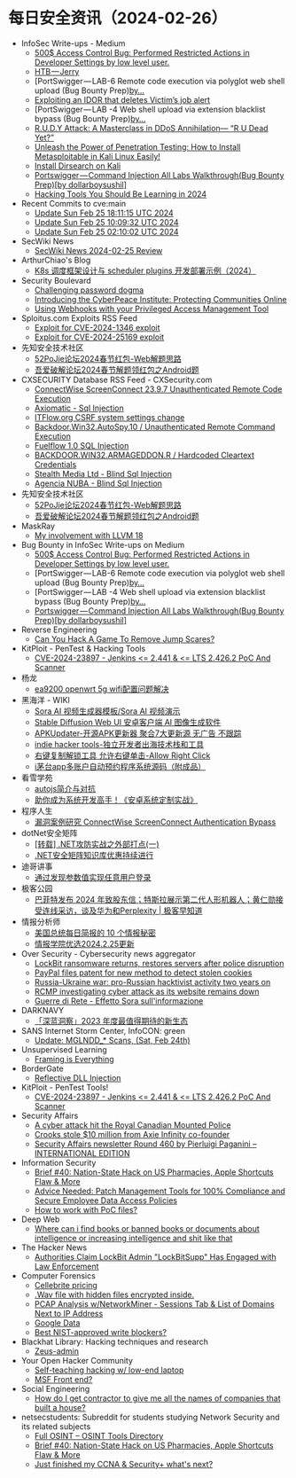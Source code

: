 # 每日安全资讯（2024-02-26）

- InfoSec Write-ups - Medium
  - [500$ Access Control Bug: Performed Restricted Actions in Developer Settings by low level user.](https://infosecwriteups.com/500-access-control-bug-performed-restricted-actions-in-developer-settings-by-low-level-user-b4ecaa6d1aa1?source=rss----7b722bfd1b8d---4)
  - [HTB — Jerry](https://infosecwriteups.com/htb-jerry-0947990ec3ca?source=rss----7b722bfd1b8d---4)
  - [PortSwigger — LAB-6 Remote code execution via polyglot web shell upload (Bug Bounty Prep)[by…](https://infosecwriteups.com/portswigger-lab-6-remote-code-execution-via-polyglot-web-shell-upload-bug-bounty-prep-by-b426b0d50d39?source=rss----7b722bfd1b8d---4)
  - [Exploiting an IDOR that deletes Victim’s job alert](https://infosecwriteups.com/exploiting-an-idor-that-deletes-victims-job-alert-4386f9a6fb19?source=rss----7b722bfd1b8d---4)
  - [PortSwigger — LAB -4 Web shell upload via extension blacklist bypass (Bug Bounty Prep)[by…](https://infosecwriteups.com/portswigger-lab-4-web-shell-upload-via-extension-blacklist-bypass-bug-bounty-prep-by-7c6233320f81?source=rss----7b722bfd1b8d---4)
  - [R.U.D.Y Attack: A Masterclass in DDoS Annihilation— “R U Dead Yet?”](https://infosecwriteups.com/r-u-d-y-attack-a-masterclass-in-ddos-annihilation-r-u-dead-yet-7afa6271a13c?source=rss----7b722bfd1b8d---4)
  - [Unleash the Power of Penetration Testing: How to Install Metasploitable in Kali Linux Easily!](https://infosecwriteups.com/unleash-the-power-of-penetration-testing-how-to-install-metasploitable-in-kali-linux-easily-9c2ebb458df?source=rss----7b722bfd1b8d---4)
  - [Install Dirsearch on Kali](https://infosecwriteups.com/install-dirsearch-on-kali-4d5e7096676a?source=rss----7b722bfd1b8d---4)
  - [Portswigger — Command Injection All Labs Walkthrough(Bug Bounty Prep)[by dollarboysushil]](https://infosecwriteups.com/portswigger-command-injection-all-labs-walkthrough-bug-bounty-prep-by-dollarboysushil-e836421212cf?source=rss----7b722bfd1b8d---4)
  - [Hacking Tools You Should Be Learning in 2024](https://infosecwriteups.com/hacking-tools-you-should-be-learning-in-2024-e6875215d4f2?source=rss----7b722bfd1b8d---4)
- Recent Commits to cve:main
  - [Update Sun Feb 25 18:11:15 UTC 2024](https://github.com/trickest/cve/commit/3f660a0034756fb99d54e0024725409520529a9d)
  - [Update Sun Feb 25 10:09:32 UTC 2024](https://github.com/trickest/cve/commit/e5a5d8ccb497c41dc50b3d5b4c57f30613e4e07b)
  - [Update Sun Feb 25 02:10:02 UTC 2024](https://github.com/trickest/cve/commit/fac97533ff6228b603cb2bcf28dbf364de6d4b7a)
- SecWiki News
  - [SecWiki News 2024-02-25 Review](http://www.sec-wiki.com/?2024-02-25)
- ArthurChiao's Blog
  - [K8s 调度框架设计与 scheduler plugins 开发部署示例（2024）](https://arthurchiao.github.io/blog/k8s-scheduling-plugins-zh/)
- Security Boulevard
  - [Challenging password dogma](https://securityboulevard.com/2024/02/challenging-password-dogma/)
  - [Introducing the CyberPeace Institute: Protecting Communities Online](https://securityboulevard.com/2024/02/introducing-the-cyberpeace-institute-protecting-communities-online/)
  - [Using Webhooks with your Privileged Access Management Tool](https://securityboulevard.com/2024/02/using-webhooks-with-your-privileged-access-management-tool/)
- Sploitus.com Exploits RSS Feed
  - [Exploit for CVE-2024-1346 exploit](https://sploitus.com/exploit?id=5CB2E69C-20F5-5E83-8EA4-40C15525892E&utm_source=rss&utm_medium=rss)
  - [Exploit for CVE-2024-25169 exploit](https://sploitus.com/exploit?id=9AE03CE6-FD45-527C-BE14-14F365A23C0E&utm_source=rss&utm_medium=rss)
- 先知安全技术社区
  - [52PoJie论坛2024春节红包-Web解题思路](https://xz.aliyun.com/t/13728)
  - [吾爱破解论坛2024春节解题领红包之Android题](https://xz.aliyun.com/t/13807)
- CXSECURITY Database RSS Feed - CXSecurity.com
  - [ConnectWise ScreenConnect 23.9.7 Unauthenticated Remote Code Execution](https://cxsecurity.com/issue/WLB-2024020085)
  - [Axiomatic - Sql Injection](https://cxsecurity.com/issue/WLB-2024020084)
  - [ITFlow.org CSRF system settings change](https://cxsecurity.com/issue/WLB-2024020083)
  - [Backdoor.Win32.AutoSpy.10 / Unauthenticated Remote Command Execution](https://cxsecurity.com/issue/WLB-2024020082)
  - [Fuelflow 1.0 SQL Injection](https://cxsecurity.com/issue/WLB-2024020081)
  - [BACKDOOR.WIN32.ARMAGEDDON.R  / Hardcoded Cleartext Credentials](https://cxsecurity.com/issue/WLB-2024020080)
  - [Stealth Media Ltd - Blind Sql Injection](https://cxsecurity.com/issue/WLB-2024020079)
  - [Agencia NUBA - Blind Sql Injection](https://cxsecurity.com/issue/WLB-2024020078)
- 先知安全技术社区
  - [52PoJie论坛2024春节红包-Web解题思路](https://xz.aliyun.com/t/13728)
  - [吾爱破解论坛2024春节解题领红包之Android题](https://xz.aliyun.com/t/13807)
- MaskRay
  - [My involvement with LLVM 18](https://maskray.me/blog/2024-02-25-my-involvement-with-llvm-18)
- Bug Bounty in InfoSec Write-ups on Medium
  - [500$ Access Control Bug: Performed Restricted Actions in Developer Settings by low level user.](https://infosecwriteups.com/500-access-control-bug-performed-restricted-actions-in-developer-settings-by-low-level-user-b4ecaa6d1aa1?source=rss----7b722bfd1b8d--bug_bounty)
  - [PortSwigger — LAB-6 Remote code execution via polyglot web shell upload (Bug Bounty Prep)[by…](https://infosecwriteups.com/portswigger-lab-6-remote-code-execution-via-polyglot-web-shell-upload-bug-bounty-prep-by-b426b0d50d39?source=rss----7b722bfd1b8d--bug_bounty)
  - [PortSwigger — LAB -4 Web shell upload via extension blacklist bypass (Bug Bounty Prep)[by…](https://infosecwriteups.com/portswigger-lab-4-web-shell-upload-via-extension-blacklist-bypass-bug-bounty-prep-by-7c6233320f81?source=rss----7b722bfd1b8d--bug_bounty)
  - [Portswigger — Command Injection All Labs Walkthrough(Bug Bounty Prep)[by dollarboysushil]](https://infosecwriteups.com/portswigger-command-injection-all-labs-walkthrough-bug-bounty-prep-by-dollarboysushil-e836421212cf?source=rss----7b722bfd1b8d--bug_bounty)
- Reverse Engineering
  - [Can You Hack A Game To Remove Jump Scares?](https://www.reddit.com/r/ReverseEngineering/comments/1azin4s/can_you_hack_a_game_to_remove_jump_scares/)
- KitPloit - PenTest &amp; Hacking Tools
  - [CVE-2024-23897 - Jenkins <= 2.441 & <= LTS 2.426.2 PoC And Scanner](http://www.kitploit.com/2024/02/cve-2024-23897-jenkins-2441-lts-24262.html)
- 杨龙
  - [ea9200 openwrt 5g wifi配置问题解决](https://www.yanglong.pro/ea9200-openwrt-5g-wifi%e9%85%8d%e7%bd%ae%e9%97%ae%e9%a2%98%e8%a7%a3%e5%86%b3/)
- 黑海洋 - WIKI
  - [Sora AI 视频生成器模板/Sora AI 视频演示](https://blog.upx8.com/4079)
  - [Stable Diffusion Web UI 安卓客户端 AI 图像生成软件](https://blog.upx8.com/4078)
  - [APKUpdater-开源APK更新器 聚合7大更新源 无广告 不跟踪](https://blog.upx8.com/4077)
  - [indie hacker tools-独立开发者出海技术栈和工具](https://blog.upx8.com/4076)
  - [右键复制解锁工具 允许右键单击-Allow Right Click](https://blog.upx8.com/4075)
  - [i茅台app多账户自动预约程序系统源码（附成品）](https://blog.upx8.com/4074)
- 看雪学苑
  - [autojs简介与对抗](https://mp.weixin.qq.com/s?__biz=MjM5NTc2MDYxMw==&mid=2458542614&idx=1&sn=9573296d611194968fc1d0abb2d843f7&chksm=b18d529c86fadb8a87c559247031c1d812a8278862c600b2994939dd50bdf5ebdfb84cb52596&scene=58&subscene=0#rd)
  - [助你成为系统开发高手！《安卓系统定制实战》](https://mp.weixin.qq.com/s?__biz=MjM5NTc2MDYxMw==&mid=2458542614&idx=2&sn=b478571884ce5ad2ae17784c337a96bc&chksm=b18d529c86fadb8a2c2d621e255c22d0adc1d6dd29f5f0d8295d3a31aa8c98cd57978593e820&scene=58&subscene=0#rd)
- 程序人生
  - [漏洞案例研究 ConnectWise ScreenConnect Authentication Bypass](http://programlife.net/2024/02/25/ConnectWise-ScreenConnect-Authentication-Bypass/)
- dotNet安全矩阵
  - [[转载] .NET攻防实战之外部打点(一)](https://mp.weixin.qq.com/s?__biz=MzUyOTc3NTQ5MA==&mid=2247490811&idx=1&sn=745500ce1d3cd0312c899f6eb9a0aeca&chksm=fa5ab216cd2d3b00b21a32579cf00fb7ad68d1d4963a9cd3d9da61874ec5825477f493bc4d5b&scene=58&subscene=0#rd)
  - [.NET安全矩阵知识库优惠持续进行](https://mp.weixin.qq.com/s?__biz=MzUyOTc3NTQ5MA==&mid=2247490811&idx=2&sn=0352cda3f20d63bc72a145475c3e3949&chksm=fa5ab216cd2d3b007cc274c0aa55dc7fde40c536ff6a9b36bd3af85a898bfb802d7f2eba9525&scene=58&subscene=0#rd)
- 迪哥讲事
  - [通过发现参数值实现任意用户登录](https://mp.weixin.qq.com/s?__biz=MzIzMTIzNTM0MA==&mid=2247493622&idx=1&sn=077673f5190019732f79625a77cc4cf0&chksm=e8a5ed95dfd2648389c1e0d2b7f0ec21358a7a9a18a54e5eae167bcc3b4b5a3c66a13b4c58b0&scene=58&subscene=0#rd)
- 极客公园
  - [巴菲特发布 2024 年致股东信；特斯拉展示第二代人形机器人；黄仁勋接受连线采访，谈及华为和Perplexity | 极客早知道](https://mp.weixin.qq.com/s?__biz=MTMwNDMwODQ0MQ==&mid=2653034187&idx=1&sn=d25ac08ef8fcc3f3209e35f564c8186d&chksm=7e576b7d4920e26bc8372f0f7eb666ac3aed25ef1196507c0959c0ade1fe0a8177acfc99aded&scene=58&subscene=0#rd)
- 情报分析师
  - [美国总统每日简报的 10 个情报秘密](https://mp.weixin.qq.com/s?__biz=MzA3Mjc1MTkwOA==&mid=2650546400&idx=1&sn=8986175e99f5bb8aaf76cddd29726346&chksm=87110eabb06687bdc72009caffc49ba5d187034514e7346389a36451a737100b94829b0bbceb&scene=58&subscene=0#rd)
  - [情报学院优选2024.2.25更新](https://mp.weixin.qq.com/s?__biz=MzA3Mjc1MTkwOA==&mid=2650546400&idx=2&sn=d7a59233e0b20d6cd6a600f573a93b50&chksm=87110eabb06687bd72600a37369fc0f0fa77e6a3028d087789c599dd176426f38467e355c02f&scene=58&subscene=0#rd)
- Over Security - Cybersecurity news aggregator
  - [LockBit ransomware returns, restores servers after police disruption](https://www.bleepingcomputer.com/news/security/lockbit-ransomware-returns-restores-servers-after-police-disruption/)
  - [PayPal files patent for new method to detect stolen cookies](https://www.bleepingcomputer.com/news/security/paypal-files-patent-for-new-method-to-detect-stolen-cookies/)
  - [Russia-Ukraine war: pro-Russian hacktivist activity two years on](https://www.kelacyber.com/russia-ukraine-war-pro-russian-hacktivist-activity-two-years-on/)
  - [RCMP investigating cyber attack as its website remains down](https://www.bleepingcomputer.com/news/security/rcmp-investigating-cyber-attack-as-its-website-remains-down/)
  - [Guerre di Rete - Effetto Sora sull'informazione](https://guerredirete.substack.com/p/guerre-di-rete-effetto-sora-sullinformazione)
- DARKNAVY
  - [「深蓝洞察」2023 年度最值得期待的新生态](https://mp.weixin.qq.com/s?__biz=MzkyMjM5MTk3NQ==&mid=2247485433&idx=1&sn=17bc4f6859ed9d9500c65f72ae327bc0&chksm=c1f44331f683ca27b1b91cf722a299396261c3eb2e10e81cc24e1ac40638ee35523360ab0037&scene=58&subscene=0#rd)
- SANS Internet Storm Center, InfoCON: green
  - [Update: MGLNDD&#x5f;&#x2a; Scans, (Sat, Feb 24th)](https://isc.sans.edu/diary/rss/30686)
- Unsupervised Learning
  - [Framing is Everything](https://danielmiessler.com/p/framing-is-everything)
- BorderGate
  - [Reflective DLL Injection](https://www.bordergate.co.uk/reflective-dll-injection/)
- KitPloit - PenTest Tools!
  - [CVE-2024-23897 - Jenkins <= 2.441 & <= LTS 2.426.2 PoC And Scanner](http://www.kitploit.com/2024/02/cve-2024-23897-jenkins-2441-lts-24262.html)
- Security Affairs
  - [A cyber attack hit the Royal Canadian Mounted Police](https://securityaffairs.com/159568/hacking/cyber-attack-hit-royal-canadian-mounted-police.html)
  - [Crooks stole $10 million from Axie Infinity co-founder](https://securityaffairs.com/159542/cyber-crime/10-million-stolen-from-axie-infinity-cofounder.html)
  - [Security Affairs newsletter Round 460 by Pierluigi Paganini – INTERNATIONAL EDITION](https://securityaffairs.com/159555/breaking-news/security-affairs-newsletter-round-460-by-pierluigi-paganini-international-edition.html)
- Information Security
  - [Brief #40: Nation-State Hack on US Pharmacies, Apple Shortcuts Flaw & More](https://www.reddit.com/r/Information_Security/comments/1azzgnm/brief_40_nationstate_hack_on_us_pharmacies_apple/)
  - [Advice Needed: Patch Management Tools for 100% Compliance and Secure Employee Data Access Policies](https://www.reddit.com/r/Information_Security/comments/1azzbhj/advice_needed_patch_management_tools_for_100/)
  - [How to work with PoC files?](https://www.reddit.com/r/Information_Security/comments/1azt759/how_to_work_with_poc_files/)
- Deep Web
  - [Where can i find books or banned books or documents about intelligence or increasing intelligence and shit like that](https://www.reddit.com/r/deepweb/comments/1azmm0a/where_can_i_find_books_or_banned_books_or/)
- The Hacker News
  - [Authorities Claim LockBit Admin "LockBitSupp" Has Engaged with Law Enforcement](https://thehackernews.com/2024/02/authorities-claim-lockbit-admin.html)
- Computer Forensics
  - [Cellebrite pricing](https://www.reddit.com/r/computerforensics/comments/1azxdrz/cellebrite_pricing/)
  - [.Wav file with hidden files encrypted inside.](https://www.reddit.com/r/computerforensics/comments/1b01se7/wav_file_with_hidden_files_encrypted_inside/)
  - [PCAP Analysis w/NetworkMiner - Sessions Tab & List of Domains Next to IP Address](https://www.reddit.com/r/computerforensics/comments/1azr2jb/pcap_analysis_wnetworkminer_sessions_tab_list_of/)
  - [Google Data](https://www.reddit.com/r/computerforensics/comments/1azv9gd/google_data/)
  - [Best NIST-approved write blockers?](https://www.reddit.com/r/computerforensics/comments/1azctlt/best_nistapproved_write_blockers/)
- Blackhat Library: Hacking techniques and research
  - [Zeus-admin](https://www.reddit.com/r/blackhat/comments/1azvyuz/zeusadmin/)
- Your Open Hacker Community
  - [Self-teaching hacking w/ low-end laptop](https://www.reddit.com/r/HowToHack/comments/1azqz71/selfteaching_hacking_w_lowend_laptop/)
  - [MSF Front end?](https://www.reddit.com/r/HowToHack/comments/1b02f0k/msf_front_end/)
- Social Engineering
  - [How do I get contractor to give me all the names of companies that built a house?](https://www.reddit.com/r/SocialEngineering/comments/1azy3qa/how_do_i_get_contractor_to_give_me_all_the_names/)
- netsecstudents: Subreddit for students studying Network Security and its related subjects
  - [Full OSINT – OSINT Tools Directory](https://www.reddit.com/r/netsecstudents/comments/1azq1g8/full_osint_osint_tools_directory/)
  - [Brief #40: Nation-State Hack on US Pharmacies, Apple Shortcuts Flaw & More](https://www.reddit.com/r/netsecstudents/comments/1azzft9/brief_40_nationstate_hack_on_us_pharmacies_apple/)
  - [Just finished my CCNA & Security+ what's next?](https://www.reddit.com/r/netsecstudents/comments/1azhyv6/just_finished_my_ccna_security_whats_next/)
